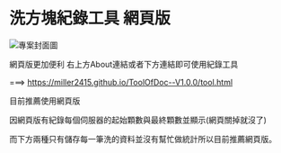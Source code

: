 # 洗方塊紀錄工具 網頁版

![專案封面圖](https://github.com/miller2415/ToolOfDoc/blob/main/image.png)

網頁版更加便利 右上方About連結或者下方連結即可使用紀錄工具

===> https://miller2415.github.io/ToolOfDoc--V1.0.0/tool.html

目前推薦使用網頁版

因網頁版有紀錄每個伺服器的起始顆數與最終顆數並顯示(網頁關掉就沒了)

而下方兩種只有儲存每一筆洗的資料並沒有幫忙做統計所以目前推薦網頁版。


